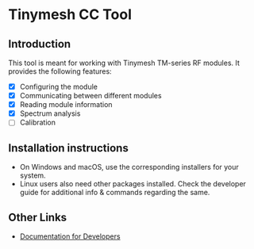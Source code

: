 # Tinymesh CC Tool

## Introduction

This tool is meant for working with Tinymesh TM-series RF modules. It provides the following features:

- [x] Configuring the module
- [x] Communicating between different modules
- [x] Reading module information
- [x] Spectrum analysis
- [ ] Calibration

## Installation instructions

- On Windows and macOS, use the corresponding installers for your system.
- Linux users also need other packages installed. Check the developer guide for additional info & commands regarding the same.
## Other Links

- [Documentation for Developers](./DEVELOPER_GUIDE.md)
